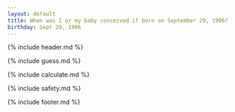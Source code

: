 ```yaml
---
layout: default
title: When was I or my baby conceived if born on September 29, 1906?
birthday: Sept 29, 1906
---
```


{% include header.md %}

{% include guess.md %}

{% include calculate.md %}

{% include safety.md %}

{% include footer.md %}



